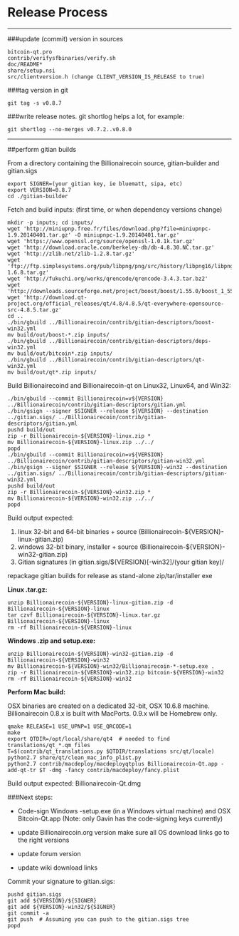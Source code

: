 Release Process
====================

* * *

###update (commit) version in sources


	bitcoin-qt.pro
	contrib/verifysfbinaries/verify.sh
	doc/README*
	share/setup.nsi
	src/clientversion.h (change CLIENT_VERSION_IS_RELEASE to true)

###tag version in git

	git tag -s v0.8.7

###write release notes. git shortlog helps a lot, for example:

	git shortlog --no-merges v0.7.2..v0.8.0

* * *

##perform gitian builds

 From a directory containing the Billionairecoin source, gitian-builder and gitian.sigs
  
	export SIGNER=(your gitian key, ie bluematt, sipa, etc)
	export VERSION=0.8.7
	cd ./gitian-builder

 Fetch and build inputs: (first time, or when dependency versions change)

	mkdir -p inputs; cd inputs/
	wget 'http://miniupnp.free.fr/files/download.php?file=miniupnpc-1.9.20140401.tar.gz' -O miniupnpc-1.9.20140401.tar.gz'
	wget 'https://www.openssl.org/source/openssl-1.0.1k.tar.gz'
	wget 'http://download.oracle.com/berkeley-db/db-4.8.30.NC.tar.gz'
	wget 'http://zlib.net/zlib-1.2.8.tar.gz'
	wget 'ftp://ftp.simplesystems.org/pub/libpng/png/src/history/libpng16/libpng-1.6.8.tar.gz'
	wget 'http://fukuchi.org/works/qrencode/qrencode-3.4.3.tar.bz2'
	wget 'http://downloads.sourceforge.net/project/boost/boost/1.55.0/boost_1_55_0.tar.bz2'
	wget 'http://download.qt-project.org/official_releases/qt/4.8/4.8.5/qt-everywhere-opensource-src-4.8.5.tar.gz'
	cd ..
	./bin/gbuild ../Billionairecoin/contrib/gitian-descriptors/boost-win32.yml
	mv build/out/boost-*.zip inputs/
	./bin/gbuild ../Billionairecoin/contrib/gitian-descriptors/deps-win32.yml
	mv build/out/bitcoin*.zip inputs/
	./bin/gbuild ../Billionairecoin/contrib/gitian-descriptors/qt-win32.yml
	mv build/out/qt*.zip inputs/

 Build Billionairecoind and Billionairecoin-qt on Linux32, Linux64, and Win32:
  
	./bin/gbuild --commit Billionairecoin=v${VERSION} ../Billionairecoin/contrib/gitian-descriptors/gitian.yml
	./bin/gsign --signer $SIGNER --release ${VERSION} --destination ../gitian.sigs/ ../Billionairecoin/contrib/gitian-descriptors/gitian.yml
	pushd build/out
	zip -r Billionairecoin-${VERSION}-linux.zip *
	mv Billionairecoin-${VERSION}-linux.zip ../../
	popd
	./bin/gbuild --commit Billionairecoin=v${VERSION} ../Billionairecoin/contrib/gitian-descriptors/gitian-win32.yml
	./bin/gsign --signer $SIGNER --release ${VERSION}-win32 --destination ../gitian.sigs/ ../Billionairecoin/contrib/gitian-descriptors/gitian-win32.yml
	pushd build/out
	zip -r Billionairecoin-${VERSION}-win32.zip *
	mv Billionairecoin-${VERSION}-win32.zip ../../
	popd

  Build output expected:

  1. linux 32-bit and 64-bit binaries + source (Billionairecoin-${VERSION}-linux-gitian.zip)
  2. windows 32-bit binary, installer + source (Billionairecoin-${VERSION}-win32-gitian.zip)
  3. Gitian signatures (in gitian.sigs/${VERSION}[-win32]/(your gitian key)/

repackage gitian builds for release as stand-alone zip/tar/installer exe

**Linux .tar.gz:**

	unzip Billionairecoin-${VERSION}-linux-gitian.zip -d Billionairecoin-${VERSION}-linux
	tar czvf Billionairecoin-${VERSION}-linux.tar.gz Billionairecoin-${VERSION}-linux
	rm -rf Billionairecoin-${VERSION}-linux

**Windows .zip and setup.exe:**

	unzip Billionairecoin-${VERSION}-win32-gitian.zip -d Billionairecoin-${VERSION}-win32
	mv Billionairecoin-${VERSION}-win32/Billionairecoin-*-setup.exe .
	zip -r Billionairecoin-${VERSION}-win32.zip bitcoin-${VERSION}-win32
	rm -rf Billionairecoin-${VERSION}-win32

**Perform Mac build:**

  OSX binaries are created on a dedicated 32-bit, OSX 10.6.8 machine.
  Billionairecoin 0.8.x is built with MacPorts.  0.9.x will be Homebrew only.

	qmake RELEASE=1 USE_UPNP=1 USE_QRCODE=1
	make
	export QTDIR=/opt/local/share/qt4  # needed to find translations/qt_*.qm files
	T=$(contrib/qt_translations.py $QTDIR/translations src/qt/locale)
	python2.7 share/qt/clean_mac_info_plist.py
	python2.7 contrib/macdeploy/macdeployqtplus Billionairecoin-Qt.app -add-qt-tr $T -dmg -fancy contrib/macdeploy/fancy.plist

 Build output expected: Billionairecoin-Qt.dmg

###Next steps:

* Code-sign Windows -setup.exe (in a Windows virtual machine) and
  OSX Bitcoin-Qt.app (Note: only Gavin has the code-signing keys currently)

* update Billionairecoin.org version
  make sure all OS download links go to the right versions

* update forum version

* update wiki download links

Commit your signature to gitian.sigs:

	pushd gitian.sigs
	git add ${VERSION}/${SIGNER}
	git add ${VERSION}-win32/${SIGNER}
	git commit -a
	git push  # Assuming you can push to the gitian.sigs tree
	popd

